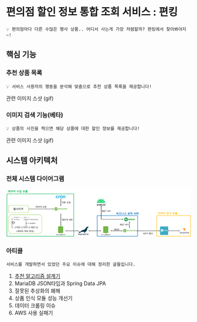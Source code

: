 # 편의점 할인 정보 통합 조회 서비스 : 편킹

    💡 편의점마다 다른 수많은 행사 상품.. 어디서 사는게 가장 저렴할까? 편킹에서 찾아봐야지~!

## 핵심 기능

### 추천 상품 목록
    💡 서비스 사용자의 행동을 분석해 맞춤으로 추천 상품 목록을 제공합니다!
관련 이미지 스샷 (gif)
### 이미지 검색 기능(베타)
    💡 상품의 사진을 찍으면 해당 상품에 대한 할인 정보를 제공합니다!
관련 이미지 스샷 (gif)

## 시스템 아키텍처
### 전체 시스템 다이어그램
![system_diagram.png](./system_diagram.png)
### 아티클
    서비스를 개발하면서 있었던 주요 이슈에 대해 정리한 글들입니다.
1. [추천 알고리즘 설계기](https://robinjoon.notion.site/81ea5ddd83f04e6eb81cdc16124c620f?pvs=4)
2. MariaDB JSON타입과 Spring Data JPA
3. 잘못된 추상화의 폐해
4. 상품 인식 모듈 성능 개선기
5. 데이터 크롤링 이슈
6. AWS 사용 실패기
